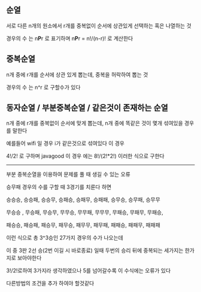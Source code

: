 ## 순열

서로 다른 n개의 원소에서 r개를 중복없이 순서에 상관있게 선택하는 혹은 나열하는 것

경우의 수 는 n**P**r 로 표기하며 n**P**r = n!/(n-r)! 로 계산한다


## 중복순열

n개 중에 r개를 순서에 상관 있게 뽑는데, 중복을 허락하여 뽑는 것

경우의 수 는 n^r  로 구할수가 있다

## 동자순열 / 부분중복순열 / 같은것이 존재하는 순열

n개 중에 r개를 중복없이 순서에 맞게 뽑는데, n개 중에 똑같은 것이 몇개 섞여있을 경우를 말한다

예를들어 wifi 일 경우 i가 같은것으로 섞여있다 이 경우

4!/2! 로 구하며 javagood 이 경우 에는 8!/(2!*2!) 이러한 식으로 구한다


---

부분 중복순열을 이용하여 문제를 풀 때 생길 수 있는 오류

승무패 경우의 수를 구할 때 3경기를 치룬다 하면

승승승, 승승패, 승승무, 승패승, 승패무, 승패패, 승무승, 승무패, 승무무

무승승 , 무승패, 무승무, 무무승, 무무패, 무무무, 무패승, 무패무, 무패승,

패승승, 패승패, 패승무, 패무승, 패무무, 패무패, 패패승, 패패무, 패패패

이런 식으로 총 3^3승인 27가지 경우의 수가 나오는데

이 중 3판 2선 승(2번 이길 시 바로종료) 일때 두번의 승리 뒤에 중복되는 세가지는 한가지로 보아야한다

3!/2!로하여 3가지라 생각하였으나 5를 넘어갈수록 이 수식에는 오류가 있다

다른방법의 조건을 추가 하여야 할것같다